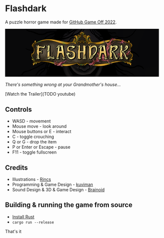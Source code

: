 # Flashdark

A puzzle horror game made for [GitHub Game Off 2022](https://itch.io/jam/game-off-2022).

![banner](images/banner.png)

*There's something wrong at your Grandmother's house...*

[Watch the Trailer](TODO youtube)

## Controls

- WASD - movement
- Mouse move - look around
- Mouse buttons or E - interact
- C - toggle crouching
- Q or G - drop the item
- P or Enter or Escape - pause
- F11 - toggle fullscreen

## Credits

- Illustrations - [Rincs](https://rincsart.com/)
- Programming & Game Design - [kuviman](https://github.com/kuviman)
- Sound Design & 3D & Game Design - [Brainoid](https://twitter.com/brainoidgames)

## Building & running the game from source

- [Install Rust](https://rustup.rs)
- `cargo run --release`

That's it
